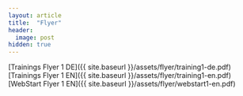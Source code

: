 ```yaml
---
layout: article
title:  "Flyer"
header:
  image: post
hidden: true
---
```


[Trainings Flyer 1 DE]({{ site.baseurl }}/assets/flyer/training1-de.pdf)  
[Trainings Flyer 1 EN]({{ site.baseurl }}/assets/flyer/training1-en.pdf)  
[WebStart Flyer 1 EN]({{ site.baseurl }}/assets/flyer/webstart1-en.pdf)  